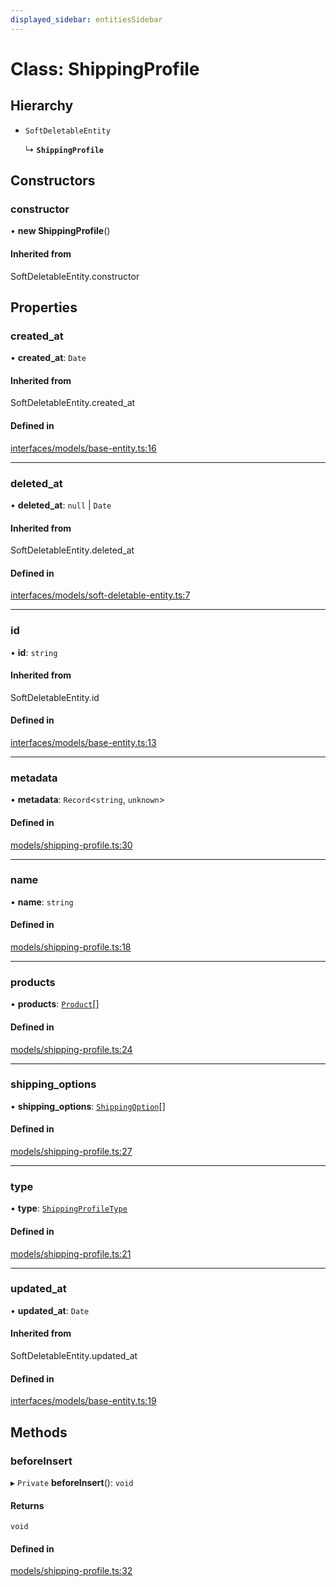 ```yaml
---
displayed_sidebar: entitiesSidebar
---
```


# Class: ShippingProfile

## Hierarchy

- `SoftDeletableEntity`

  ↳ **`ShippingProfile`**

## Constructors

### constructor

• **new ShippingProfile**()

#### Inherited from

SoftDeletableEntity.constructor

## Properties

### created\_at

• **created\_at**: `Date`

#### Inherited from

SoftDeletableEntity.created\_at

#### Defined in

[interfaces/models/base-entity.ts:16](https://github.com/medusajs/medusa/blob/6225aa57b/packages/medusa/src/interfaces/models/base-entity.ts#L16)

___

### deleted\_at

• **deleted\_at**: ``null`` \| `Date`

#### Inherited from

SoftDeletableEntity.deleted\_at

#### Defined in

[interfaces/models/soft-deletable-entity.ts:7](https://github.com/medusajs/medusa/blob/6225aa57b/packages/medusa/src/interfaces/models/soft-deletable-entity.ts#L7)

___

### id

• **id**: `string`

#### Inherited from

SoftDeletableEntity.id

#### Defined in

[interfaces/models/base-entity.ts:13](https://github.com/medusajs/medusa/blob/6225aa57b/packages/medusa/src/interfaces/models/base-entity.ts#L13)

___

### metadata

• **metadata**: `Record`<`string`, `unknown`\>

#### Defined in

[models/shipping-profile.ts:30](https://github.com/medusajs/medusa/blob/6225aa57b/packages/medusa/src/models/shipping-profile.ts#L30)

___

### name

• **name**: `string`

#### Defined in

[models/shipping-profile.ts:18](https://github.com/medusajs/medusa/blob/6225aa57b/packages/medusa/src/models/shipping-profile.ts#L18)

___

### products

• **products**: [`Product`](Product.md)[]

#### Defined in

[models/shipping-profile.ts:24](https://github.com/medusajs/medusa/blob/6225aa57b/packages/medusa/src/models/shipping-profile.ts#L24)

___

### shipping\_options

• **shipping\_options**: [`ShippingOption`](ShippingOption.md)[]

#### Defined in

[models/shipping-profile.ts:27](https://github.com/medusajs/medusa/blob/6225aa57b/packages/medusa/src/models/shipping-profile.ts#L27)

___

### type

• **type**: [`ShippingProfileType`](../enums/ShippingProfileType.md)

#### Defined in

[models/shipping-profile.ts:21](https://github.com/medusajs/medusa/blob/6225aa57b/packages/medusa/src/models/shipping-profile.ts#L21)

___

### updated\_at

• **updated\_at**: `Date`

#### Inherited from

SoftDeletableEntity.updated\_at

#### Defined in

[interfaces/models/base-entity.ts:19](https://github.com/medusajs/medusa/blob/6225aa57b/packages/medusa/src/interfaces/models/base-entity.ts#L19)

## Methods

### beforeInsert

▸ `Private` **beforeInsert**(): `void`

#### Returns

`void`

#### Defined in

[models/shipping-profile.ts:32](https://github.com/medusajs/medusa/blob/6225aa57b/packages/medusa/src/models/shipping-profile.ts#L32)

